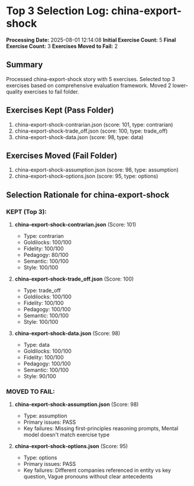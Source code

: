 # Top 3 Selection Log: china-export-shock

**Processing Date:** 2025-08-01 12:14:08
**Initial Exercise Count:** 5
**Final Exercise Count:** 3
**Exercises Moved to Fail:** 2

## Summary

Processed china-export-shock story with 5 exercises.
Selected top 3 exercises based on comprehensive evaluation framework.
Moved 2 lower-quality exercises to fail folder.

## Exercises Kept (Pass Folder)

1. china-export-shock-contrarian.json (score: 101, type: contrarian)
2. china-export-shock-trade_off.json (score: 100, type: trade_off)
3. china-export-shock-data.json (score: 98, type: data)

## Exercises Moved (Fail Folder)

1. china-export-shock-assumption.json (score: 98, type: assumption)
2. china-export-shock-options.json (score: 95, type: options)

## Selection Rationale for china-export-shock

### KEPT (Top 3):
1. **china-export-shock-contrarian.json** (Score: 101)
   - Type: contrarian
   - Goldilocks: 100/100
   - Fidelity: 100/100
   - Pedagogy: 80/100
   - Semantic: 100/100
   - Style: 100/100

2. **china-export-shock-trade_off.json** (Score: 100)
   - Type: trade_off
   - Goldilocks: 100/100
   - Fidelity: 100/100
   - Pedagogy: 100/100
   - Semantic: 100/100
   - Style: 100/100

3. **china-export-shock-data.json** (Score: 98)
   - Type: data
   - Goldilocks: 100/100
   - Fidelity: 100/100
   - Pedagogy: 100/100
   - Semantic: 100/100
   - Style: 90/100

### MOVED TO FAIL:
1. **china-export-shock-assumption.json** (Score: 98)
   - Type: assumption
   - Primary issues: PASS
   - Key failures: Missing first-principles reasoning prompts, Mental model doesn't match exercise type

2. **china-export-shock-options.json** (Score: 95)
   - Type: options
   - Primary issues: PASS
   - Key failures: Different companies referenced in entity vs key question, Vague pronouns without clear antecedents

